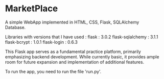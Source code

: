 # MarketPlace
A simple WebApp implemented in HTML, CSS, Flask, SQLAlchemy Database.

Libraries with versions that I have used : 
flask : 3.0.2
flask-sqlalchemy : 3.1.1
flask-bcrypt : 1.0.1
flask-login : 0.6.3

This Flask app serves as a fundamental practice platform, primarily emphasizing backend development. While currently basic, it provides ample room for future expansion and implementation of additional features.

To run the app, you need to run the file 'run.py'.
